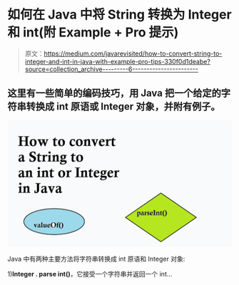# 如何在 Java 中将 String 转换为 Integer 和 int(附 Example + Pro 提示)

> 原文：<https://medium.com/javarevisited/how-to-convert-string-to-integer-and-int-in-java-with-example-pro-tips-330f0d1deabe?source=collection_archive---------6----------------------->

## 这里有一些简单的编码技巧，用 Java 把一个给定的字符串转换成 int 原语或 Integer 对象，并附有例子。

![](img/5a4085777167689b5d7c86e99901e88d.png)

Java 中有两种主要方法将字符串转换成 int 原语和 Integer 对象:

1)**Integer . parse int()**，它接受一个字符串并返回一个 int…